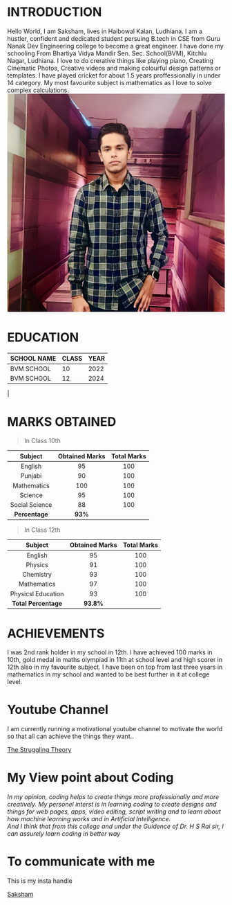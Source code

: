 # INTRODUCTION

Hello World, I am Saksham, lives in Haibowal Kalan, Ludhiana. I am a hustler, confident and dedicated student persuing B.tech in CSE from Guru Nanak Dev Engineering college to become a great engineer. I have done my schooling From Bhartiya Vidya Mandir Sen. Sec. School(BVM), Kitchlu Nagar, Ludhiana. I love to do crerative things like playing piano, Creating Cinematic Photos, Creative videos and making colourful design patterns or templates. I have played cricket for about 1.5 years proffessionally in under 14 category. My most favourite subject is mathematics as I love to solve complex calculations. 
![](Saksham.jpg)

# EDUCATION
| SCHOOL NAME | CLASS | YEAR |
|-------------|-------|------|
| BVM SCHOOL| 10| 2022|
|BVM SCHOOL | 12|2024|
|

# MARKS OBTAINED
>In Class 10th

| Subject | Obtained Marks | Total Marks |
|:---------:|:----------------:|:-------------:|
| English | 95 | 100 |
| Punjabi| 90 | 100|
| Mathematics | 100 | 100 |
| Science | 95 | 100|
| Social Science | 88 | 100 |
| __Percentage__ | __93%__ |



> In Class 12th

| Subject | Obtained Marks | Total Marks |
|:---------:|:----------------:|:-------------:|
| English | 95 | 100 |
| Physics | 91 | 100 |
| Chemistry| 93 | 100 |
| Mathematics | 97 | 100 |
| Physicsl Education  | 93 | 100 |
| __Total Percentage__| __93.8%__|
 

# ACHIEVEMENTS
I was 2nd rank holder in my school in 12th. I have achieved 100 marks in 10th, gold medal in maths olympiad in 11th at school level and high scorer in 12th also in my favourite subject. I have been on top from last three years in mathematics in my school and wanted to be best further in it at college level.

# Youtube Channel
I am currently running a motivational youtube channel to motivate the world so that all can achieve the things they want..

[The Struggling Theory](https://www.youtube.com/@thestrugglingtheory3736)
# My View point about Coding

_In my opinion, coding helps to create things more professionally and more creatively. My personel interst is in learning coding to create designs and things for web pages, apps, video editing, script writing and to learn about how machine learning works and in Artificial Intelligence.\
And I think that from this college and under the Guidence of Dr. H S Rai sir, I can assurely learn coding in better way_

# To communicate with me 
This is my insta handle 

[Saksham](https://www.instagram.com/sk._.official._.3125/)